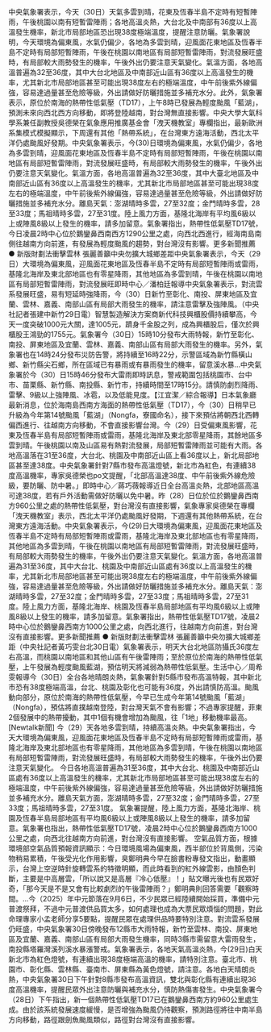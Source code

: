 中央氣象署表示，今天（30日）天氣多雲到晴，花東及恆春半島不定時有短暫陣雨，午後桃園以南有短暫雷陣雨；各地高溫炎熱，大台北及中南部有36度以上高溫發生機率，新北市局部地區恐出現38度極端溫度，提醒注意防曬。氣象署說明，今天環境為偏東風，水氣仍偏少，各地為多雲到晴，迎風面花東地區及恆春半島不定時有局部短暫陣雨，午後在桃園以南地區有局部短暫雷陣雨，對流發展旺盛時，有局部較大雨勢發生的機率，午後外出仍要注意天氣變化。氣溫方面，各地高溫普遍為32至36度，其中大台北地區及中南部近山區有36度以上高溫發生的機率，尤其新北市局部地區甚至可能出現38度左右的極端溫度，中午前後紫外線偏強，容易達過量甚至危險等級，外出請做好防曬措施並多補充水分。此外，氣象署表示，原位於南海的熱帶性低氣壓（TD17），上午8時已發展為輕度颱風「藍湖」，預測未來向西北西方向移動，即將登陸越南，對台灣無直接影響。中央大學大氣科學系兼任副教授吳德榮在氣象應用推廣基金會「洩天機教室」專欄指出，最新歐洲系集模式模擬顯示，下周還有其他「熱帶系統」，在台灣東方遠海活動，西北太平洋仍處颱風好發期。中央氣象署表示，今(30)日環境為偏東風，水氣仍偏少，各地為多雲到晴，迎風面花東地區及恆春半島不定時有局部短暫陣雨，午後在桃園以南地區有局部短暫雷陣雨，對流發展旺盛時，有局部較大雨勢發生的機率，午後外出仍要注意天氣變化。氣溫方面，各地高溫普遍為32至36度，其中大臺北地區及中南部近山區有36度以上高溫發生的機率，尤其新北市局部地區甚至可能出現38度左右的極端溫度，中午前後紫外線偏強，容易達過量甚至危險等級，外出請做好防曬措施並多補充水分。離島天氣：澎湖晴時多雲，27至32度；金門晴時多雲，28至33度；馬祖晴時多雲，27至31度。陸上風力方面，基隆北海岸有平均風6級以上或陣風8級以上發生的機率，請多加留意。氣象署指出，熱帶性低氣壓TD17號，今日凌晨2時中心位於鵝鑾鼻西南西方1290公里之處，向西北西進行，經海南島南側往越南方向前進，有發展為輕度颱風的趨勢，對台灣沒有影響。更多新聞推薦 ● 新版財劃法衝擊雲林 張麗善籲中央勿擴大城鄉差距中央氣象署表示，今天（29日）大環境為偏東風，迎風面花東地區及恆春半島不定時有局部短暫陣雨或雷雨，基隆北海岸及東北部地區也有零星降雨，其他地區為多雲到晴，午後在桃園以南地區有局部短暫雷陣雨，對流發展旺即時中心／潘柏廷報導中央氣象署表示，對流雲系發展旺盛，易有短延時強降雨，今（30）日新竹至彰化、南投、屏東地區及宜蘭、雲林、嘉義、南部山區有局部大雨發生的機率，請注意雷擊及強陣風。（中央社記者張建中新竹29日電）智慧製造解決方案商新代科技興櫃股價持續攀高，今天一度突破1000元大關，達1005元，躋身千金股之列，成為興櫃股后，僅次於興櫃股王鴻勁的1755元。氣象署今（30日）15時10分發布大雨特報，新竹至彰化、南投、屏東地區及宜蘭、雲林、嘉義、南部山區有局部大雨發生的機率。另外，氣象署也在14時24分發布災防告警，將持續至16時22分，示警區域為新竹縣橫山鄉、新竹縣尖石鄉，所在區域已有暴雨或有暴雨發生的機率，留意溪水暴...中央氣象署於今（30）日15時46分發布大雷雨即時訊息，警戒範圍包括桃園市、台中市、苗栗縣、新竹縣、南投縣、新竹市，持續時間至17時15分。請慎防劇烈降雨、雷擊、9級以上強陣風、冰雹，以及低能見度。【江宜潔／綜合報導】日本氣象廳最新消息，位於海南島西南方海面的熱帶性低氣壓（TD17），今（30）日稍早已升級為今年第14號颱風「藍湖」（Nongfa，寮國命名），接下來預估將朝西北西轉偏西進行、往越南方向移動，不會直接影響台灣。今（29）日受偏東風影響，花東及恆春半島有局部短暫陣雨或雷雨，基隆北海岸及東北部零星降雨，其餘地區多雲到晴。午後桃園以南及山區易有熱對流發展，局部短暫雷陣雨並可能有大雨。各地高溫落在31至36度，大台北、桃園及中南部近山區上看36度以上，新北局部地區甚至達38度。中央氣象署針對7縣市發布高溫燈號，新北市為紅色，有連續38度高溫機率，專家吳德榮也po文提醒，「北部高溫達38度、中午前後紫外線危險級，要防曬、防中暑。」即時中心／蔣巧薇報導近日全台高溫炎熱，北部地區高溫可達38度，若有戶外活動需做好防曬以免中暑。昨（28）日位於位於鵝鑾鼻西南方960公里之處的熱帶性低氣壓，對台灣沒有直接影響，氣象專家吳德榮在專欄「洩天機教室」表示，西北太平洋仍處颱風好發期，下週還有其他熱帶系統，在台灣東方遠海活動。中央氣象署表示，今(29)日大環境為偏東風，迎風面花東地區及恆春半島不定時有局部短暫陣雨或雷雨，基隆北海岸及東北部地區也有零星降雨，其他地區為多雲到晴，午後在桃園以南地區有局部短暫雷陣雨，對流發展旺盛時，有局部較大雨勢發生的機率，午後外出仍要注意天氣變化。氣溫方面，各地高溫普遍為31至36度，其中大台北、桃園及中南部近山區處有36度以上高溫發生的機率，尤其新北市局部地區甚至可能出現38度左右的極端溫度，中午前後紫外線偏強，容易達過量甚至危險等級，外出請做好防曬措施並多補充水分。離島天氣：澎湖晴時多雲，27至32度；金門晴時多雲，27至33度；馬祖晴時多雲，27至31度。陸上風力方面，基隆北海岸、桃園及恆春半島局部地區有平均風6級以上或陣風8級以上發生的機率，請多加留意。氣象署指出，熱帶性低氣壓TD17號，凌晨2時中心位於鵝鑾鼻西南方1000公里之處，向西北進行，往越南方向前進，對台灣沒有直接影響。更多新聞推薦 ● 新版財劃法衝擊雲林 張麗善籲中央勿擴大城鄉差距（中央社記者黃巧雯台北30日電）氣象署表示，明天大台北地區防攝氏36度左右高溫，而桃園以南地區和其他山區有午後雷陣雨；至於原位於南海的熱帶性低氣壓，上午發展為輕度颱風藍湖，預估明天將減弱為熱帶性低氣壓。生活中心／周希雯報導今（30日）全台各地晴朗炎熱，氣象署針對5縣市發布高溫特報，其中新北市恐有38度極端高溫，台北、桃園及彰化也可能有36度，外出請慎防高溫。颱風動向部分，原位於南海的熱帶性低氣壓，今早已生成今年第14號颱風「藍湖」（Nongfa），預估將直撲越南登陸，對台灣天氣不會有影響；不過專家提醒，菲東2個發展中的熱帶擾動，其中1個有機會增加為颱風，往「1地」移動機率最高。[Newtalk新聞] 今（29）天各地多雲到晴，持續高溫炎熱。中央氣象署指出，今天大環境為偏東風，迎風面花東地區及恆春半島不定時有局部短暫陣雨或雷雨，基隆北海岸及東北部地區也有零星降雨，其他地區為多雲到晴，午後在桃園以南地區有局部短暫雷陣雨，對流發展旺盛時，有局部較大雨勢發生的機率，午後外出仍要注意天氣變化。 今日各地高溫普遍為31至36度，其中大台北、桃園及中南部近山區處有36度以上高溫發生的機率，尤其新北市局部地區甚至可能出現38度左右的極端溫度，中午前後紫外線偏強，容易達過量甚至危險等級，外出請做好防曬措施並多補充水分。離島天氣方面，澎湖晴時多雲，27至32度；金門晴時多雲，27至33度；馬祖晴時多雲，27至31度。 氣象署提醒，陸上風力方面，基隆北海岸、桃園及恆春半島局部地區有平均風6級以上或陣風8級以上發生的機率，請多加留意。氣象署也指出，熱帶性低氣壓TD17號，凌晨2時中心位於鵝鑾鼻西南方1000公里之處，向西北往越南方向前進，對台灣沒有直接影響。 空氣品質方面，根據環境部空氣品質預報資訊顯示：今日環境風場為偏東風，西半部位於背風側，污染物稍易累積，午後受光化作用影響，臭鄭明典今早在臉書粉專發文指出，動畫顯示，台灣上空逆時針旋轉雲系的特徵明顯，而此時看到的紅外線雲影，由顏色判斷，主要是中高層雲，「所以說又是高層『冷心低壓』！」貼文曝光後也有民眾好奇，「那今天是不是又會有比較劇烈的午後雷陣雨？」鄭明典則回答需要「觀察時間。...今（2025）年中元節落在9月6日，不少民眾已經陸續開始採買，準備中元普渡祭拜，不過中元普渡供品買太多，如何處理也成為大票民眾煩惱的問題，對此命理專家小孟老師分享5要點，提醒民眾在處理供品時要特別注意。對流雲系發展仍旺盛，中央氣象署30日傍晚發布12縣市大雨特報，新竹至雲林、南投、屏東地區及宜蘭、嘉義、南部山區有局部大雨發生機率，同時3縣市需留意大雷雨發生，南投縣塔羅灣溪列溪水暴漲警戒。氣象署表示，各地天氣高溫炎熱，今(29日)白天新北市為紅色燈號，有連續出現38度極端高溫的機率，請特別注意。臺北市、桃園市、彰化縣、雲林縣、臺南市、屏東縣為黃色燈號，請注意。各地白天晴朗炎熱，中央氣象署30日下午針對8縣市發布高溫資訊，雙北與彰化縣有連續出現36度高溫機率，提醒民眾外出注意防曬與補充水分，慎防熱傷害發生。中央氣象署今（28日）下午指出，新一個熱帶性低氣壓TD17已在鵝鑾鼻西南方約960公里處生成。由於該系統發展速度緩慢，是否增強為颱風仍待觀察，預測路徑將往中南半島方向移動，路徑跟劍魚颱風類似，路徑對台灣沒有直接影響。